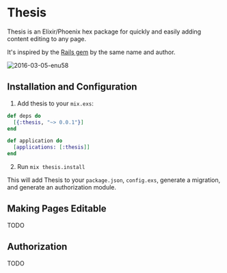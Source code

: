 # Thesis

Thesis is an Elixir/Phoenix hex package for quickly and easily adding content
editing to any page.

It's inspired by the [Rails gem](https://github.com/infinitered/thesis-rails) by
the same name and author.

![2016-03-05-enu58](https://cloud.githubusercontent.com/assets/1479215/13549778/137ec256-e2c2-11e5-8c6e-7cd653cbd52b.gif)

## Installation and Configuration

1. Add thesis to your `mix.exs`:

```elixir
def deps do
  [{:thesis, "~> 0.0.1"}]
end

def application do
  [applications: [:thesis]]
end
```

2. Run `mix thesis.install`

This will add Thesis to your `package.json`, `config.exs`, generate
a migration, and generate an authorization module.

## Making Pages Editable

TODO

## Authorization

TODO

